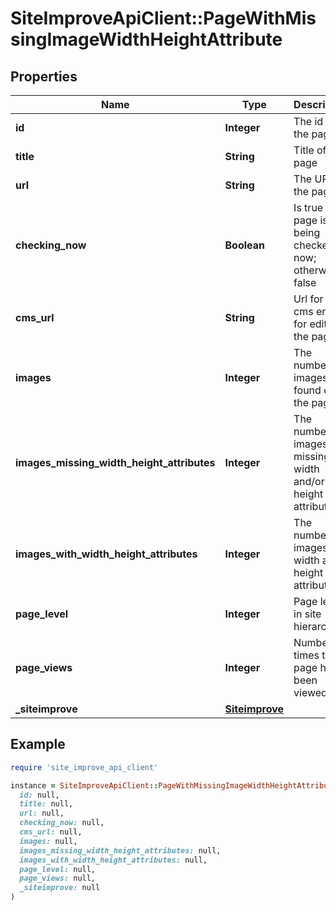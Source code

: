 # SiteImproveApiClient::PageWithMissingImageWidthHeightAttribute

## Properties

| Name | Type | Description | Notes |
| ---- | ---- | ----------- | ----- |
| **id** | **Integer** | The id of the page |  |
| **title** | **String** | Title of the page | [optional] |
| **url** | **String** | The URL of the page | [optional] |
| **checking_now** | **Boolean** | Is true if page is being checked now; otherwise false |  |
| **cms_url** | **String** | Url for the cms entry for editing the page. | [optional] |
| **images** | **Integer** | The number of images found on the page |  |
| **images_missing_width_height_attributes** | **Integer** | The number of images missing width and/or height attributes |  |
| **images_with_width_height_attributes** | **Integer** | The number of images with width and height attributes |  |
| **page_level** | **Integer** | Page level in site hierarchy. | [optional] |
| **page_views** | **Integer** | Number of times this page has been viewed | [optional] |
| **_siteimprove** | [**Siteimprove**](Siteimprove.md) |  | [optional] |

## Example

```ruby
require 'site_improve_api_client'

instance = SiteImproveApiClient::PageWithMissingImageWidthHeightAttribute.new(
  id: null,
  title: null,
  url: null,
  checking_now: null,
  cms_url: null,
  images: null,
  images_missing_width_height_attributes: null,
  images_with_width_height_attributes: null,
  page_level: null,
  page_views: null,
  _siteimprove: null
)
```

